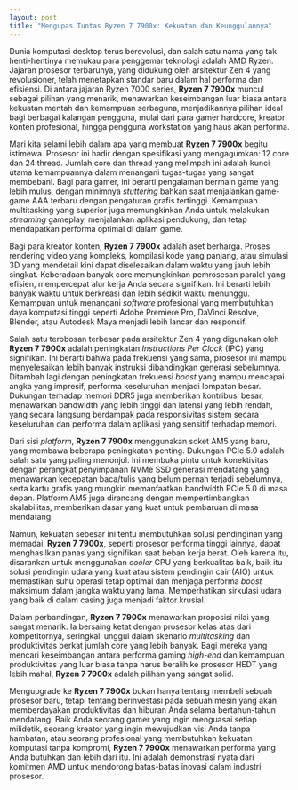 ```yaml
---
layout: post
title: "Mengupas Tuntas Ryzen 7 7900x: Kekuatan dan Keunggulannya"
---
```


Dunia komputasi desktop terus berevolusi, dan salah satu nama yang tak henti-hentinya memukau para penggemar teknologi adalah AMD Ryzen. Jajaran prosesor terbarunya, yang didukung oleh arsitektur Zen 4 yang revolusioner, telah menetapkan standar baru dalam hal performa dan efisiensi. Di antara jajaran Ryzen 7000 series, **Ryzen 7 7900x** muncul sebagai pilihan yang menarik, menawarkan keseimbangan luar biasa antara kekuatan mentah dan kemampuan serbaguna, menjadikannya pilihan ideal bagi berbagai kalangan pengguna, mulai dari para gamer hardcore, kreator konten profesional, hingga pengguna workstation yang haus akan performa.

Mari kita selami lebih dalam apa yang membuat **Ryzen 7 7900x** begitu istimewa. Prosesor ini hadir dengan spesifikasi yang mengagumkan: 12 core dan 24 thread. Jumlah core dan thread yang melimpah ini adalah kunci utama kemampuannya dalam menangani tugas-tugas yang sangat membebani. Bagi para gamer, ini berarti pengalaman bermain game yang lebih mulus, dengan minimnya *stuttering* bahkan saat menjalankan game-game AAA terbaru dengan pengaturan grafis tertinggi. Kemampuan multitasking yang superior juga memungkinkan Anda untuk melakukan *streaming* gameplay, menjalankan aplikasi pendukung, dan tetap mendapatkan performa optimal di dalam game.

Bagi para kreator konten, **Ryzen 7 7900x** adalah aset berharga. Proses rendering video yang kompleks, kompilasi kode yang panjang, atau simulasi 3D yang mendetail kini dapat diselesaikan dalam waktu yang jauh lebih singkat. Keberadaan banyak core memungkinkan pemrosesan paralel yang efisien, mempercepat alur kerja Anda secara signifikan. Ini berarti lebih banyak waktu untuk berkreasi dan lebih sedikit waktu menunggu. Kemampuan untuk menangani *software* profesional yang membutuhkan daya komputasi tinggi seperti Adobe Premiere Pro, DaVinci Resolve, Blender, atau Autodesk Maya menjadi lebih lancar dan responsif.

Salah satu terobosan terbesar pada arsitektur Zen 4 yang digunakan oleh **Ryzen 7 7900x** adalah peningkatan *Instructions Per Clock* (IPC) yang signifikan. Ini berarti bahwa pada frekuensi yang sama, prosesor ini mampu menyelesaikan lebih banyak instruksi dibandingkan generasi sebelumnya. Ditambah lagi dengan peningkatan frekuensi *boost* yang mampu mencapai angka yang impresif, performa keseluruhan menjadi lompatan besar. Dukungan terhadap memori DDR5 juga memberikan kontribusi besar, menawarkan bandwidth yang lebih tinggi dan latensi yang lebih rendah, yang secara langsung berdampak pada responsivitas sistem secara keseluruhan dan performa dalam aplikasi yang sensitif terhadap memori.

Dari sisi *platform*, **Ryzen 7 7900x** menggunakan soket AM5 yang baru, yang membawa beberapa peningkatan penting. Dukungan PCIe 5.0 adalah salah satu yang paling menonjol. Ini membuka pintu untuk konektivitas dengan perangkat penyimpanan NVMe SSD generasi mendatang yang menawarkan kecepatan baca/tulis yang belum pernah terjadi sebelumnya, serta kartu grafis yang mungkin memanfaatkan bandwidth PCIe 5.0 di masa depan. Platform AM5 juga dirancang dengan mempertimbangkan skalabilitas, memberikan dasar yang kuat untuk pembaruan di masa mendatang.

Namun, kekuatan sebesar ini tentu membutuhkan solusi pendinginan yang memadai. **Ryzen 7 7900x**, seperti prosesor performa tinggi lainnya, dapat menghasilkan panas yang signifikan saat beban kerja berat. Oleh karena itu, disarankan untuk menggunakan *cooler* CPU yang berkualitas baik, baik itu solusi pendingin udara yang kuat atau sistem pendingin cair (AIO) untuk memastikan suhu operasi tetap optimal dan menjaga performa *boost* maksimum dalam jangka waktu yang lama. Memperhatikan sirkulasi udara yang baik di dalam casing juga menjadi faktor krusial.

Dalam perbandingan, **Ryzen 7 7900x** menawarkan proposisi nilai yang sangat menarik. Ia bersaing ketat dengan prosesor kelas atas dari kompetitornya, seringkali unggul dalam skenario *multitasking* dan produktivitas berkat jumlah core yang lebih banyak. Bagi mereka yang mencari keseimbangan antara performa gaming *high-end* dan kemampuan produktivitas yang luar biasa tanpa harus beralih ke prosesor HEDT yang lebih mahal, **Ryzen 7 7900x** adalah pilihan yang sangat solid.

Mengupgrade ke **Ryzen 7 7900x** bukan hanya tentang membeli sebuah prosesor baru, tetapi tentang berinvestasi pada sebuah mesin yang akan memberdayakan produktivitas dan hiburan Anda selama bertahun-tahun mendatang. Baik Anda seorang gamer yang ingin menguasai setiap milidetik, seorang kreator yang ingin mewujudkan visi Anda tanpa hambatan, atau seorang profesional yang membutuhkan kekuatan komputasi tanpa kompromi, **Ryzen 7 7900x** menawarkan performa yang Anda butuhkan dan lebih dari itu. Ini adalah demonstrasi nyata dari komitmen AMD untuk mendorong batas-batas inovasi dalam industri prosesor.
